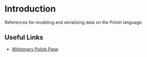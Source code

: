 # Introduction
References for modeling and serializing data on the Polish language.

## Useful Links
- [Wiktionary Polish Page](https://en.wikipedia.org/wiki/Polish_grammar)